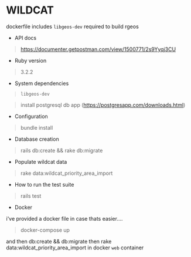 # WILDCAT 

dockerfile includes `libgeos-dev` required to build rgeos

* API docs
> https://documenter.getpostman.com/view/1500771/2s9Yyqj3CU

* Ruby version

> 3.2.2

* System dependencies

> `libgeos-dev`

> install postgresql db app (https://postgresapp.com/downloads.html) 

* Configuration

> bundle install

* Database creation

>  rails db:create && rake db:migrate

* Populate wildcat data

> rake data:wildcat_priority_area_import

* How to run the test suite

> rails test

* Docker

i've provided a docker file in case thats easier....

> docker-compose up

and then db:create && db:migrate then rake data:wildcat_priority_area_import 
in docker `web` container
